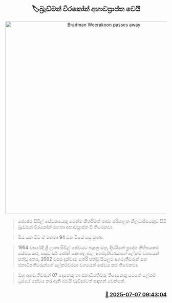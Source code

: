 <p align='center'><b><h2 align='center' title='Bradman Weerakoon passes away'>🏷බ්‍රැඩ්මන් වීරකෝන් අභාවප්‍රාප්ත වෙයි</h2></b></p>
<p align='center'><img src='https://helakuru.sgp1.cdn.digitaloceanspaces.com/esana/images/lib/bradman-weerakoon.jpg' width='600' alt='Bradman Weerakoon passes away'></p>

> ජ්‍යෙෂ්ඨ සිවිල් සේවකයෙකු මෙන්ම කීර්තිමත් රාජ්‍ය පරිපාලන නිලධාරියෙකුව සිටි බ්‍රැඩ්මන් වීරකෝන් මහතා අභාවප්‍රාප්ත වී තිබෙනවා.

> මිය යන විට ඒ මහතා 94 වන වියේ පසු වුණා.

> 1954 වසරේදී ශ්‍රී ලංකා සිවිල් සේවයට බැඳුනු ඔහු, දිවයිනේ ප්‍රදේශ කිහිපයකම සේවය කර, පසුව සර් ජෝන් කොතලාවල අගමැතිවරයාගේ ලේකම් වශයෙන් පත්වූ අතර, 2002 වසර දක්වාම තේරී පත්වූ සියලුම අගමැතිවරුන් සහ ජනාධිපතිවරුන්ගේ ලේකම්වරයා වශයෙන් සේවය කර තිබෙනවා.

> ඔහු අගමැතිවරුන් 07 දෙනෙකු හා ජනාධිපතිවරු තිදෙනෙකු යටතේ ලේකම් ධුරයේ සේවය කර ඇති බවයි වැඩිදුරටත් සඳහන් වෙන්නේ.



<h3 align='right'><a href='https://www.helakuru.lk/esana/p/111632/'>📅 2025-07-07 09:43:04</a></h3>
